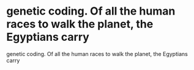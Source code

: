# genetic coding. Of all the human races to walk the planet, the Egyptians carry

genetic coding. Of all the human races to walk the planet, the Egyptians carry